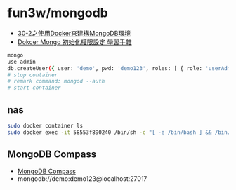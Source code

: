 # fun3w/mongodb

- [30-2之使用Docker來建構MongoDB環境](https://ithelp.ithome.com.tw/articles/10184657)
- [Dokcer Mongo 初始化權限設定 學習手雜](https://medium.com/@polo13999/mongo-dokcer-%E5%88%9D%E5%A7%8B%E8%A8%AD%E5%AE%9A-%E5%AD%B8%E7%BF%92%E6%89%8B%E9%9B%9C-bf3fd1b1178a)

```bash
mongo
use admin
db.createUser({ user: 'demo', pwd: 'demo123', roles: [ { role: 'userAdminAnyDatabase', db: 'admin' } ] });
# stop container
# remark command: mongod --auth
# start container
```

## nas

```bash
sudo docker container ls
sudo docker exec -it 58553f890240 /bin/sh -c "[ -e /bin/bash ] && /bin/bash || /bin/sh"
```

## MongoDB Compass

- [MongoDB Compass](https://www.mongodb.com/download-center/compass)
- mongodb://demo:demo123@localhost:27017